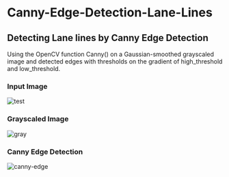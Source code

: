 # Canny-Edge-Detection-Lane-Lines

## Detecting Lane lines by Canny Edge Detection


Using the OpenCV function Canny() on a Gaussian-smoothed grayscaled image and detected edges with thresholds on the gradient of high_threshold and low_threshold.

### Input Image

![test](https://user-images.githubusercontent.com/34116562/49330877-edf86000-f5ba-11e8-8e07-bfe3c5349178.jpg)

### Grayscaled Image

![gray](https://user-images.githubusercontent.com/34116562/49330878-ef298d00-f5ba-11e8-9d33-e669d81537d9.jpg)

### Canny Edge Detection

![canny-edge](https://user-images.githubusercontent.com/34116562/49330880-f05aba00-f5ba-11e8-9a37-9d5290f07b86.jpg)
